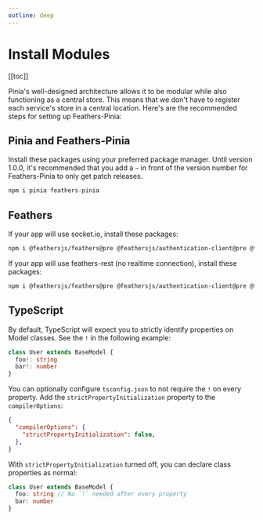 ```yaml
---
outline: deep
---
```


<script setup>
import BlockQuote from '../components/BlockQuote.vue'
</script>

# Install Modules

[[toc]]

Pinia's well-designed architecture allows it to be modular while also functioning as a central store. This means that we don't have to register each service's store in a central location. Here's are the recommended steps for setting up Feathers-Pinia:

## Pinia and Feathers-Pinia

Install these packages using your preferred package manager.  Until version 1.0.0, it's recommended that you add a `~` in front of the version number for Feathers-Pinia to only get patch releases.

```bash
npm i pinia feathers-pinia
```

## Feathers

If your app will use socket.io, install these packages:

```bash
npm i @feathersjs/feathers@pre @feathersjs/authentication-client@pre @feathersjs/socketio-client@pre socket.io-client
```

If your app will use feathers-rest (no realtime connection), install these packages:

```bash
npm i @feathersjs/feathers@pre @feathersjs/authentication-client@pre @feathersjs/rest-client@pre
```

## TypeScript

By default, TypeScript will expect you to strictly identify properties on Model classes.  See the `!` in the following example:

```ts
class User extends BaseModel {
  foo!: string
  bar!: number
}
```

You can optionally configure `tsconfig.json` to not require the `!` on every property. Add the `strictPropertyInitialization` property to the `compilerOptions`:

```json
{
  "compilerOptions": {
    "strictPropertyInitialization": false,
  },
}
```

With `strictPropertyInitialization` turned off, you can declare class properties as normal:

```ts
class User extends BaseModel {
  foo: string // No `!` needed after every property
  bar: number
}
```
